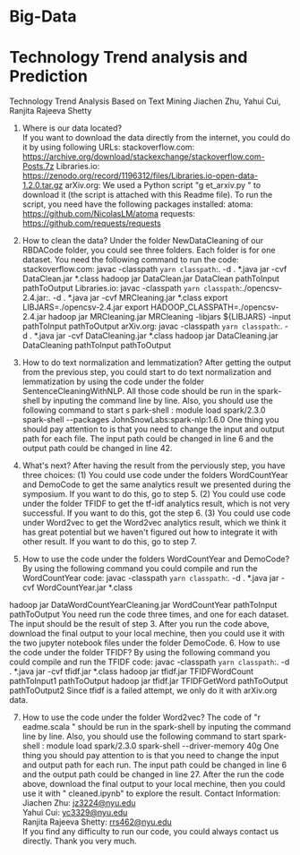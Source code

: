 # Big-Data
# Technology Trend analysis and Prediction

Technology Trend Analysis Based on Text Mining Jiachen Zhu, Yahui Cui, Ranjita Rajeeva Shetty
1. Where is our data located?   
If you want to download the data directly from the internet, you could do it by using following URLs:
stackoverflow.com: https://archive.org/download/stackexchange/stackoverflow.com-Posts.7z Libraries.io: https://zenodo.org/record/1196312/files/Libraries.io-open-data-1.2.0.tar.gz arXiv.org:
We used a Python script "g  et_arxiv.py " to download it (the script is attached with this Readme file). To run the script, you need have the following packages installed:
atoma:  https://github.com/NicolasLM/atoma
requests:  https://github.com/requests/requests

2. How to clean the data?
Under the folder  NewDataCleaning of our RBDACode folder, you could see three folders. Each folder is for one dataset.
You need the following command to run the code:
stackoverflow.com:
javac -classpath `yarn classpath`:. -d . *.java
jar -cvf DataClean.jar *.class
hadoop jar DataClean.jar DataClean  pathToInput   pathToOutput Libraries.io:
javac -classpath `yarn classpath`:./opencsv-2.4.jar:. -d . *.java
jar -cvf MRCleaning.jar *.class
export LIBJARS=./opencsv-2.4.jar
export HADOOP_CLASSPATH=./opencsv-2.4.jar
hadoop jar MRCleaning.jar MRCleaning -libjars ${LIBJARS} -input pathToInput pathToOutput
arXiv.org:
javac -classpath `yarn classpath`:. -d . *.java
jar -cvf DataCleaning.jar *.class
hadoop jar DataCleaning.jar DataCleaning  pathToInput pathToOutput

3. How to do text normalization and lemmatization?
After getting the output from the previous step, you could start to do text normalization and lemmatization by using the code under the folder SentenceCleaningWithNLP.
All those code should be run in the  spark-shell by inputing the command line by line. Also, you should use the following command to start s  park-shell : module load spark/2.3.0
spark-shell --packages JohnSnowLabs:spark-nlp:1.6.0
One thing you should pay attention to is that you need to change the input and output path for each file. The input path could be changed in line 6 and the output path could be changed in line 42.
4. What's next?
After having the result from the perviously step, you have three choices:
(1) You could use code under the folders WordCountYear and DemoCode to get the same analytics result we presented during the symposium. If you want to do this, go to step 5.
(2) You could use code under the folder TFIDF to get the tf-idf analytics result, which is not very successful. If you want to do this, got the step 6.
(3) You could use code under Word2vec to get the Word2vec analytics result, which we think it has great potential but we haven't figured out how to integrate it with other result. If you want to do this, go to step 7.
5. How to use the code under the folders WordCountYear and DemoCode?
By using the following command you could compile and run the WordCountYear code:
javac -classpath `yarn classpath`:. -d . *.java
jar -cvf WordCountYear.jar *.class
   
 hadoop jar DataWordCountYearCleaning.jar WordCountYear
pathToInput   pathToOutput
You need run the code three times, and one for each dataset. The input should be the result of step 3.
After you run the code above, download the final output to your local mechine, then you could use it with the two jupyter notebook files under the folder DemoCode.
6. How to use the code under the folder TFIDF?
By using the following command you could compile and run the TFIDF code:
javac -classpath `yarn classpath`:. -d . *.java
jar -cvf tfidf.jar *.class
hadoop jar tfidf.jar TFIDFWordCount  pathToInput1   pathToOutput hadoop jar tfidf.jar TFIDFGetWord  pathToOutput   pathToOutput2 Since tfidf is a failed attempt, we only do it with arXiv.org data.
 
7. How to use the code under the folder Word2vec?
The code of "r  eadme.scala " should be run in the spark-shell by inputing the command line by line. Also, you should use the following command to start spark-shell :
module load spark/2.3.0
spark-shell --driver-memory 40g
One thing you should pay attention to is that you need to change the input and output path for each run. The input path could be changed in line 6 and the output path could be changed in line 27.
After the run the code above, download the final output to your local mechine, then you could use it with " cleaned.ipynb"  to explore the result.
Contact Information:    
Jiachen Zhu: jz3224@nyu.edu   
Yahui Cui: yc3329@nyu.edu   
Ranjita Rajeeva Shetty: rrs462@nyu.edu  
If you find any difficulty to run our code, you could always contact us directly. 
Thank you very much.
